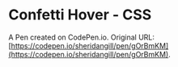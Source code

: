 # Confetti Hover - CSS

A Pen created on CodePen.io. Original URL: [https://codepen.io/sheridangill/pen/gOrBmKM](https://codepen.io/sheridangill/pen/gOrBmKM).



